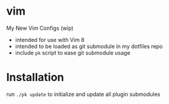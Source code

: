 vim
=====

My New Vim Configs (wip)

- intended for use with Vim 8
- intended to be loaded as git submodule in my dotfiles repo
- include `pk` script to ease git submodule usage


# Installation

run `./pk update` to initialize and update all plugin submodules
